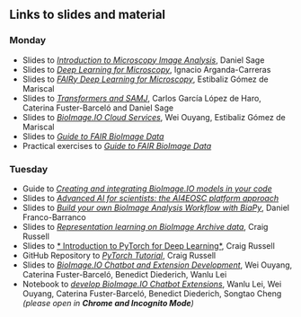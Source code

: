 
## Links to slides and material
### Monday
* Slides to [*Introduction to Microscopy Image Analysis*](https://go.epfl.ch/microscopy-image-analysis), Daniel Sage
* Slides to [*Deep Learning for Microscopy*](https://docs.google.com/presentation/d/1zI4XxaDaYuVvQpcAxZRYIlpaAvTSw0E579HTqZ1Yeuk/edit?usp=sharing), Ignacio Arganda-Carreras
* Slides to [*FAIRy Deep Learning for Microscopy*](https://doi.org/10.7490/f1000research.1119703.1), Estibaliz Gómez de Mariscal
* Slides to [*Transformers and SAMJ*](https://github.com/bioimage-io/Workshop-June2024-Madrid/blob/main/Workshop/20240610%20-%20Transformers%20and%20SAMJ.pdf), Carlos García López de Haro, Caterina Fuster-Barceló and Daniel Sage
* Slides to [*BioImage.IO Cloud Services*](https://docs.google.com/presentation/d/1SSjME8nqBUcgUjnahBP-GbDHbmahwaUPeidLMHkEbt4/edit?usp=sharing), Wei Ouyang, Estibaliz Gómez de Mariscal
* Slides to [*Guide to FAIR BioImage Data*](https://github.com/bioimage-io/Workshop-June2024-Madrid/blob/main/20240610%20-%20Guide%20to%20FAIR%20BioImage%20Data.pdf)
* Practical exercises to [*Guide to FAIR BioImage Data*](https://github.com/bioimage-io/Workshop-June2024-Madrid/blob/main/20240610%20-%20Guide%20to%20FAIR%20BioImage%20Data%20-%20Practical.pdf)


### Tuesday
* Guide to [*Creating and integrating BioImage.IO models in your code*](https://github.com/bioimage-io/Workshop-June2024-Madrid/blob/main/Workshop/20240611%20-%20creating_models_101.md)
* Slides to [*Advanced AI for scientists: the AI4EOSC platform approach*](https://github.com/bioimage-io/Workshop-June2024-Madrid/blob/main/Workshop/20240611-Advanced-AI-for-scientists-the-AI4EOSC-platform-approach.pdf)
* Slides to [*Build your own BioImage Analysis Workflow with BiaPy*](https://docs.google.com/presentation/d/1fsW_6VhtQJEja_fOpLNmsuqqUMhZYErS_raf_7fZAis/edit?usp=sharing), Daniel Franco-Barranco
* Slides to [*Representation learning on BioImage Archive data*](PENDING), Craig Russell
* Slides to [* Introduction to PyTorch for Deep Learning*](PENDING), Craig Russell
* GitHub Repository to [*PyTorch Tutorial*](https://github.com/BioImage-Archive/pytorch_tutorial), Craig Russell
* Slides to [*BioImage.IO Chatbot and Extension Development*](https://github.com/bioimage-io/Workshop-June2024-Madrid/blob/main/Workshop/20240611%20-%20BioImageIO%20Chatbot.pdf), Wei Ouyang, Caterina Fuster-Barceló, Benedict Diederich, Wanlu Lei
* Notebook to [*develop BioImage.IO Chatbot Extensions*](https://imjoy-notebook.netlify.app/lab/index.html?load=https://raw.githubusercontent.com/bioimage-io/bioimageio-chatbot/main/docs/bioimage-chatbot-extension-tutorial.ipynb&open=1), Wanlu Lei, Wei Ouyang, Caterina Fuster-Barceló, Benedict Diederich, Songtao Cheng *(please open in **Chrome and Incognito Mode**)*
